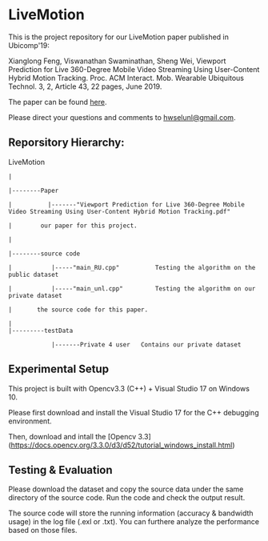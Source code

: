 # LiveMotion

This is the project repository for our LiveMotion paper published in Ubicomp'19: 

Xianglong Feng, Viswanathan Swaminathan, Sheng Wei, Viewport Prediction for Live 360-Degree Mobile Video Streaming Using User-Content Hybrid Motion Tracking. Proc. ACM Interact. Mob. Wearable Ubiquitous Technol. 3, 2, Article 43, 22 pages, June 2019. 

The paper can be found [here](https://github.com/hwsel/LiveMotion/blob/master/paper/Viewport_Prediction_for_Live_360_Degree_Mobile_Video_Streaming_Using_User_Content_Hybrid_Motion_Tracking.pdf).

Please direct your questions and comments to hwselunl@gmail.com.


## Reporsitory Hierarchy:

LiveMotion

    |

    |--------Paper 

    |          |-------"Viewport Prediction for Live 360-Degree Mobile Video Streaming Using User-Content Hybrid Motion Tracking.pdf"

    |        our paper for this project.
    
    |
    
    |--------source code
    
    |           |-----"main_RU.cpp"          Testing the algorithm on the public dataset
    
    |           |-----"main_unl.cpp"         Testing the algorithm on our private dataset
    
    |       the source code for this paper.
    
    |
    |---------testData
    
                |-------Private 4 user   Contains our private dataset
    


## Experimental Setup

This project is built with Opencv3.3 (C++) + Visual Studio 17 on Windows 10. 

Please first download and install the Visual Studio 17 for the C++ debugging environment. 

Then, download and intall the [Opencv 3.3] (https://docs.opencv.org/3.3.0/d3/d52/tutorial_windows_install.html)

## Testing & Evaluation

Please download the dataset and copy the source data under the same directory of the source code. Run the code and check the output result.

The source code will store the running information (accuracy & bandwidth usage) in the log file (.exl or .txt). You can furthere analyze the performance based on those files.
